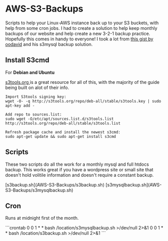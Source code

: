 # AWS-S3-Backups
Scripts to help your Linux-AWS instance back up to your S3 buckets, with help from some cron jobs.
I had to create a solution to help keep monthly backups of our website and help create a new 3-2-1 backup practice.  Hopefully this comes in handy to everyone!
I took a lot from [this gist by oodavid](https://gist.github.com/oodavid/2206527) and his s3mysql backup solution.
<h2> Install S3cmd</h2>
For <b>Debian and Ubuntu</b> 
<p>
<a href="s3tools.org">s3tools.org </a>is a great resource for all of this, with the majority of the guide being built on alot of their info.
</p>

```
Import S3tools signing key:
wget -O- -q http://s3tools.org/repo/deb-all/stable/s3tools.key | sudo apt-key add -

Add repo to sources.list: 
sudo wget -O/etc/apt/sources.list.d/s3tools.list http://s3tools.org/repo/deb-all/stable/s3tools.list

Refresh package cache and install the newest s3cmd:
sudo apt-get update && sudo apt-get install s3cmd
```
<h2> Scripts </h2>
<p>These two scripts do all the work for a monthly mysql and full htdocs backup. This works great if you have a wordpress site or small site that doesn't hold volitile information and doesn't require a constant backup.</p>
[s3backup.sh](AWS-S3-Backups/s3backup.sh)
[s3mysqlbackup.sh](AWS-S3-Backups/s3mysqlbackup.sh)


<h2>Cron</h2>
<p> Runs at midnight first of the month.</p>
```crontab
0 0 1 * * bash /location/s3mysqlbackup.sh >/dev/null 2>&1
0 0 1 * * bash /location/s3backup.sh >/dev/null 2>&1
```
